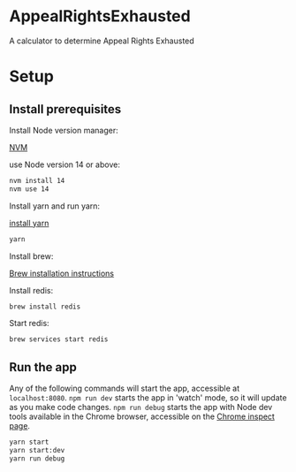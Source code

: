 # AppealRightsExhausted
A calculator to determine Appeal Rights Exhausted

# Setup

## Install prerequisites

Install Node version manager:

[NVM](https://github.com/nvm-sh/nvm)

use Node version 14 or above:

```bash
nvm install 14
nvm use 14
```

Install yarn and run yarn:

[install yarn](https://classic.yarnpkg.com/en/docs/install#mac-stable)

```bash
yarn
```

Install brew:

[Brew installation instructions](https://brew.sh/)

Install redis:

```bash
brew install redis
```

Start redis:

```bash
brew services start redis
```

## Run the app

Any of the following commands will start the app, accessible at `localhost:8080`. `npm run dev` starts the app in 'watch' mode, so it will update as you make code changes. `npm run debug` starts the app with Node dev tools available in the Chrome browser, accessible on the [Chrome inspect page](chrome://inspect/#devices).

```bash
yarn start
yarn start:dev
yarn run debug
```
